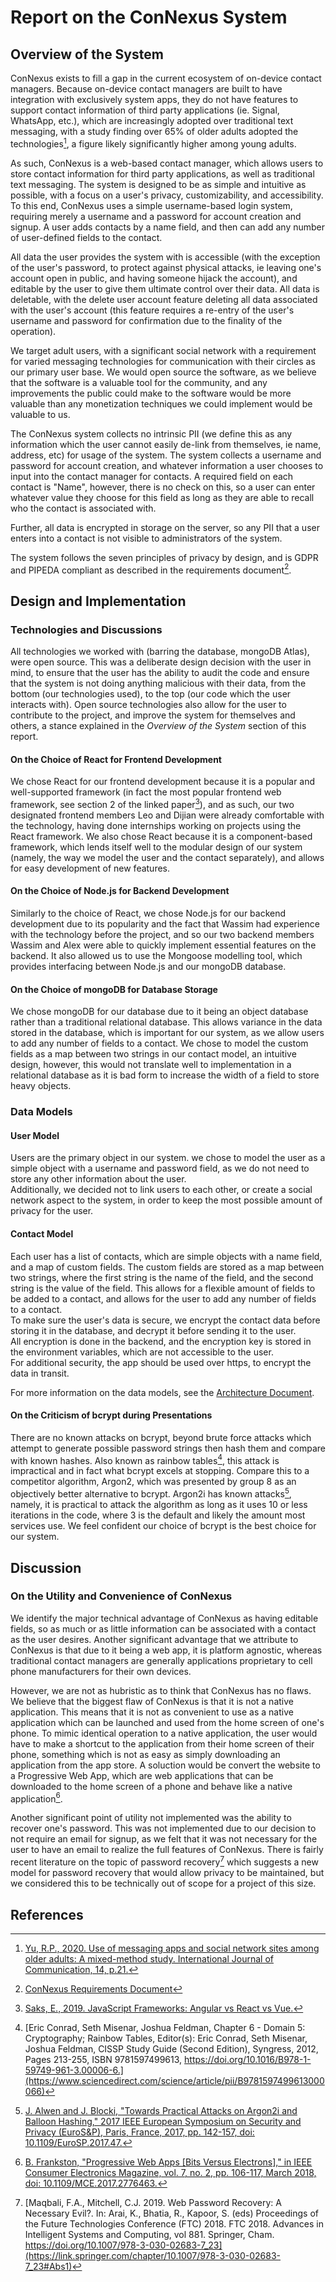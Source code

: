# Report on the ConNexus System

## Overview of the System

ConNexus exists to fill a gap in the current ecosystem of on-device contact managers. Because on-device contact managers are built to have integration with exclusively system apps, they do not have features to support contact information of third party applications (ie. Signal, WhatsApp, etc.), which are increasingly adopted over traditional text messaging, with a study finding over 65% of older adults adopted the technologies[^1], a figure likely significantly higher among young adults.

As such, ConNexus is a web-based contact manager, which allows users to store contact information for third party applications, as well as traditional text messaging. The system is designed to be as simple and intuitive as possible, with a focus on a user's privacy, customizability, and accessibility. To this end, ConNexus uses a simple username-based login system, requiring merely a username and a password for account creation and signup. A user adds contacts by a name field, and then can add any number of user-defined fields to the contact.

All data the user provides the system with is accessible (with the exception of the user's password, to protect against physical attacks, ie leaving one's account open in public, and having someone hijack the account), and editable by the user to give them ultimate control over their data. All data is deletable, with the delete user account feature deleting all data associated with the user's account (this feature requires a re-entry of the user's username and password for confirmation due to the finality of the operation).

We target adult users, with a significant social network with a requirement for varied messaging technologies for communication with their circles as our primary user base. We would open source the software, as we believe that the software is a valuable tool for the community, and any improvements the public could make to the software would be more valuable than any monetization techniques we could implement would be valuable to us.

The ConNexus system collects no intrinsic PII (we define this as any information which the user cannot easily de-link from themselves, ie name, address, etc) for usage of the system. The system collects a username and password for account creation, and whatever information a user chooses to input into the contact manager for contacts. A required field on each contact is "Name", however, there is no check on this, so a user can enter whatever value they choose for this field as long as they are able to recall who the contact is associated with.

Further, all data is encrypted in storage on the server, so any PII that a user enters into a contact is not visible to administrators of the system.

The system follows the seven principles of privacy by design, and is GDPR and PIPEDA compliant as described in the requirements document[^2].

## Design and Implementation

### Technologies and Discussions

All technologies we worked with (barring the database, mongoDB Atlas), were open source. This was a deliberate design decision with the user in mind, to ensure that the user has the ability to audit the code and ensure that the system is not doing anything malicious with their data, from the bottom (our technologies used), to the top (our code which the user interacts with). Open source technologies also allow for the user to contribute to the project, and improve the system for themselves and others, a stance explained in the _Overview of the System_ section of this report.

#### On the Choice of React for Frontend Development

We chose React for our frontend development because it is a popular and well-supported framework (in fact the most popular frontend web framework, see section 2 of the linked paper[^3]), and as such, our two designated frontend members Leo and Dijian were already comfortable with the technology, having done internships working on projects using the React framework. We also chose React because it is a component-based framework, which lends itself well to the modular design of our system (namely, the way we model the user and the contact separately), and allows for easy development of new features.

#### On the Choice of Node.js for Backend Development

Similarly to the choice of React, we chose Node.js for our backend development due to its popularity and the fact that Wassim had experience with the technology before the project, and so our two backend members Wassim and Alex were able to quickly implement essential features on the backend. It also allowed us to use the Mongoose modelling tool, which provides interfacing between Node.js and our mongoDB database.

#### On the Choice of mongoDB for Database Storage

We chose mongoDB for our database due to it being an object database rather than a traditional relational database. This allows variance in the data stored in the database, which is important for our system, as we allow users to add any number of fields to a contact. We chose to model the custom fields as a map between two strings in our contact model, an intuitive design, however, this would not translate well to implementation in a relational database as it is bad form to increase the width of a field to store heavy objects.

### Data Models

#### User Model
Users are the primary object in our system. we chose to model the user as a simple object with a username and password field, as we do not need to store any other information about the user. <br>
Additionally, we decided not to link users to each other, or create a social network aspect to the system, in order to keep the most possible amount of privacy for the user. <br>

#### Contact Model
Each user has a list of contacts, which are simple objects with a name field, and a map of custom fields. The custom fields are stored as a map between two strings, where the first string is the name of the field, and the second string is the value of the field. This allows for a flexible amount of fields to be added to a contact, and allows for the user to add any number of fields to a contact. <br>
To make sure the user's data is secure, we encrypt the contact data before storing it in the database, and decrypt it before sending it to the user. <br>
All encryption is done in the backend, and the encryption key is stored in the environment variables, which are not accessible to the user. <br>
For additional security, the app should be used over https, to encrypt the data in transit. <br>

For more information on the data models, see the [Architecture Document](Architecture.md).

#### On the Criticism of bcrypt during Presentations

There are no known attacks on bcrypt, beyond brute force attacks which attempt to generate possible password strings then hash them and compare with known hashes. Also known as rainbow tables[^4], this attack is impractical and in fact what bcrypt excels at stopping. Compare this to a competitor algorithm, Argon2, which was presented by group 8 as an objectively better alternative to bcrypt. Argon2i has known attacks[^5], namely, it is practical to attack the algorithm as long as it uses 10 or less iterations in the code, where 3 is the default and likely the amount most services use. We feel confident our choice of bcrypt is the best choice for our system.

## Discussion

### On the Utility and Convenience of ConNexus

We identify the major technical advantage of ConNexus as having editable fields, so as much or as little information can be associated with a contact as the user desires. Another significant advantage that we attribute to ConNexus is that due to it being a web app, it is platform agnostic, whereas traditional contact managers are generally applications proprietary to cell phone manufacturers for their own devices.

However, we are not as hubristic as to think that ConNexus has no flaws. We believe that the biggest flaw of ConNexus is that it is not a native application. This means that it is not as convenient to use as a native application which can be launched and used from the home screen of one's phone. To mimic identical operation to a native application, the user would have to make a shortcut to the application from their home screen of their phone, something which is not as easy as simply downloading an application from the app store. A soluction would be convert the website to a Progressive Web App, which are web applications that can be downloaded to the home screen of a phone and behave like a native application[^6].

Another significant point of utility not implemented was the ability to recover one's password. This was not implemented due to our decision to not require an email for signup, as we felt that it was not necessary for the user to have an email to realize the full features of ConNexus. There is fairly recent literature on the topic of password recovery[^7] which suggests a new model for password recovery that would allow privacy to be maintained, but we considered this to be technically out of scope for a project of this size.

## References

[^1]: [Yu, R.P., 2020. Use of messaging apps and social network sites among older adults: A mixed-method study. International Journal of Communication, 14, p.21.](https://ijoc.org/index.php/ijoc/article/view/14435/3194)
[^2]: [ConNexus Requirements Document](/Requirements.md)
[^3]: [Saks, E., 2019. JavaScript Frameworks: Angular vs React vs Vue.](https://www.theseus.fi/bitstream/handle/10024/261970/Thesis-Elar-Saks.pdf)
[^4]: [Eric Conrad, Seth Misenar, Joshua Feldman, Chapter 6 - Domain 5: Cryptography; Rainbow Tables, Editor(s): Eric Conrad, Seth Misenar, Joshua Feldman, CISSP Study Guide (Second Edition), Syngress, 2012, Pages 213-255, ISBN 9781597499613, https://doi.org/10.1016/B978-1-59749-961-3.00006-6.](https://www.sciencedirect.com/science/article/pii/B9781597499613000066)
[^5]: [J. Alwen and J. Blocki, "Towards Practical Attacks on Argon2i and Balloon Hashing," 2017 IEEE European Symposium on Security and Privacy (EuroS&P), Paris, France, 2017, pp. 142-157, doi: 10.1109/EuroSP.2017.47.](https://eprint.iacr.org/2016/759.pdf)
[^6]: [B. Frankston, "Progressive Web Apps [Bits Versus Electrons]," in IEEE Consumer Electronics Magazine, vol. 7, no. 2, pp. 106-117, March 2018, doi: 10.1109/MCE.2017.2776463.](https://ieeexplore.ieee.org/abstract/document/8287006)
[^7]: [Maqbali, F.A., Mitchell, C.J. 2019. Web Password Recovery: A Necessary Evil?. In: Arai, K., Bhatia, R., Kapoor, S. (eds) Proceedings of the Future Technologies Conference (FTC) 2018. FTC 2018. Advances in Intelligent Systems and Computing, vol 881. Springer, Cham. https://doi.org/10.1007/978-3-030-02683-7_23](https://link.springer.com/chapter/10.1007/978-3-030-02683-7_23#Abs1)
